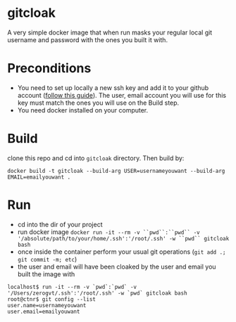 # gitcloak
A very simple docker image that when run masks your regular local git username and password with the ones you built it with.

# Preconditions
- You need to set up locally a new ssh key and add it to your github account ([follow this guide](https://help.github.com/en/github/authenticating-to-github/adding-a-new-ssh-key-to-your-github-account)). The user, email account you will use for this key must match the ones you will use on the Build step.
- You need docker installed on your computer.

# Build
clone this repo and cd into `gitcloak` directory. Then build by:

`docker build -t gitcloak --build-arg USER=usernameyouwant --build-arg EMAIL=emailyouwant .`

# Run
- cd into the dir of your project
- run docker image `docker run -it --rm -v ``pwd``:``pwd`` -v '/absolute/path/to/your/home/.ssh':'/root/.ssh' -w ``pwd`` gitcloak bash`
- once inside the container perform your usual git operations (`git add .; git commit -m; etc`)
- the user and email will have been cloaked by the user and email you built the image with
```
localhost$ run -it --rm -v `pwd`:`pwd` -v '/Users/zerogvt/.ssh':'/root/.ssh' -w `pwd` gitcloak bash
root@ctnr$ git config --list
user.name=usernameyouwant
user.email=emailyouwant
```
